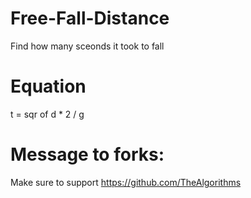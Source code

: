 # Free-Fall-Distance
 Find how many sceonds it took to fall

# Equation
t = sqr of d * 2 / g
 
# Message to forks:
Make sure to support https://github.com/TheAlgorithms
